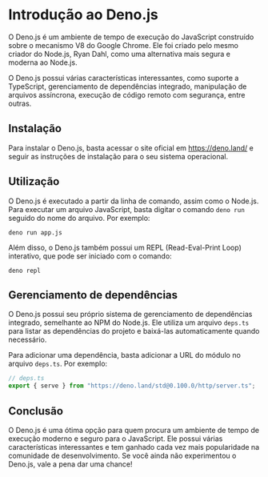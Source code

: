 # Introdução ao Deno.js

O Deno.js é um ambiente de tempo de execução do JavaScript construído sobre o mecanismo V8 do Google Chrome. Ele foi criado pelo mesmo criador do Node.js, Ryan Dahl, como uma alternativa mais segura e moderna ao Node.js.

O Deno.js possui várias características interessantes, como suporte a TypeScript, gerenciamento de dependências integrado, manipulação de arquivos assíncrona, execução de código remoto com segurança, entre outras.

## Instalação

Para instalar o Deno.js, basta acessar o site oficial em https://deno.land/ e seguir as instruções de instalação para o seu sistema operacional.

## Utilização

O Deno.js é executado a partir da linha de comando, assim como o Node.js. Para executar um arquivo JavaScript, basta digitar o comando `deno run` seguido do nome do arquivo. Por exemplo:

```
deno run app.js
```

Além disso, o Deno.js também possui um REPL (Read-Eval-Print Loop) interativo, que pode ser iniciado com o comando:

```
deno repl
```

## Gerenciamento de dependências

O Deno.js possui seu próprio sistema de gerenciamento de dependências integrado, semelhante ao NPM do Node.js. Ele utiliza um arquivo `deps.ts` para listar as dependências do projeto e baixá-las automaticamente quando necessário.

Para adicionar uma dependência, basta adicionar a URL do módulo no arquivo `deps.ts`. Por exemplo:

```typescript
// deps.ts
export { serve } from "https://deno.land/std@0.100.0/http/server.ts";
```

## Conclusão

O Deno.js é uma ótima opção para quem procura um ambiente de tempo de execução moderno e seguro para o JavaScript. Ele possui várias características interessantes e tem ganhado cada vez mais popularidade na comunidade de desenvolvimento. Se você ainda não experimentou o Deno.js, vale a pena dar uma chance!